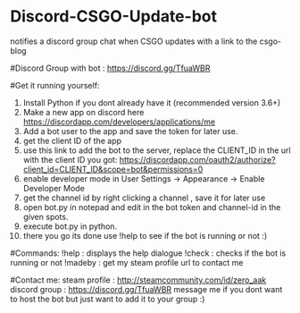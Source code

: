 # Discord-CSGO-Update-bot
notifies a discord group chat when CSGO updates with a link to the csgo-blog

#Discord Group with bot : https://discord.gg/TfuaWBR

#Get it running yourself:
1)  Install Python if you dont already have it (recommended version 3.6+)
2)  Make a new app on discord here 
https://discordapp.com/developers/applications/me
3)  Add a bot user to the app and save the token for later use.
4)  get the client ID of the app
5)  use this link to add the bot to the server, replace the CLIENT_ID in the url with the client ID you got:
https://discordapp.com/oauth2/authorize?client_id=CLIENT_ID&scope=bot&permissions=0
6)  enable developer mode in User Settings -> Appearance -> Enable Developer Mode
7)  get the channel id by right clicking a channel , save it for later use
8)  open bot.py in notepad and edit in the bot token and channel-id in the given spots.
9)  execute bot.py in python.
10) there you go its done use !help to see if the bot is running or not :)

#Commands:
!help : displays the help dialogue
!check : checks if the bot is running or not 
!madeby : get my steam profile url to contact me

#Contact me:
steam profile : http://steamcommunity.com/id/zero_aak
discord group : https://discord.gg/TfuaWBR
message me if you dont want to host the bot but just want to add it to your group :)
